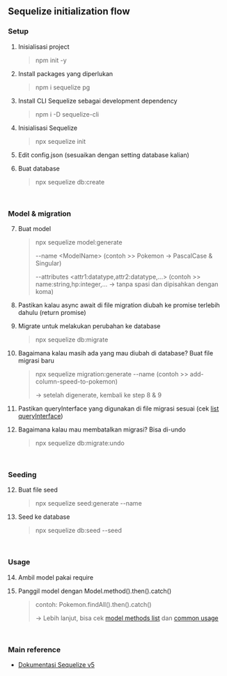 ## Sequelize initialization flow

### **Setup**

1. Inisialisasi project

    > npm init -y

2. Install packages yang diperlukan

    > npm i sequelize pg

3. Install CLI Sequelize sebagai development dependency

    > npm i -D sequelize-cli

4. Inisialisasi Sequelize

    > npx sequelize init

5. Edit config.json (sesuaikan dengan setting database kalian)

6. Buat database

    > npx sequelize db:create

<br/>

### **Model & migration**

7. Buat model

    > npx sequelize model:generate
    >
    > --name \<ModelName> (contoh >> Pokemon -> PascalCase & Singular)
    >
    > --attributes \<attr1:datatype,attr2:datatype,...> (contoh >> name:string,hp:integer,... -> tanpa spasi dan dipisahkan dengan koma)

8. Pastikan kalau async await di file migration diubah ke promise terlebih dahulu (return promise)

9. Migrate untuk melakukan perubahan ke database

    > npx sequelize db:migrate

10. Bagaimana kalau masih ada yang mau diubah di database? Buat file migrasi baru

    >  npx sequelize migration:generate --name <deskripsi-action> (contoh >> add-column-speed-to-pokemon)
    >
    > -> setelah digenerate, kembali ke step 8 & 9

11. Pastikan queryInterface yang digunakan di file migrasi sesuai (cek [list queryInterface](https://sequelize.org/v5/class/lib/query-interface.js~QueryInterface.html))

11. Bagaimana kalau mau membatalkan migrasi? Bisa di-undo

    > npx sequelize db:migrate:undo

<br/>

### **Seeding**

12. Buat file seed

    > npx sequelize seed:generate --name <deskripsi-action>

13. Seed ke database

    > npx sequelize db:seed --seed <file-seed-yg-mana>

<br/>

### **Usage**

14. Ambil model pakai require

15. Panggil model dengan Model.method().then().catch()

    > contoh: Pokemon.findAll().then().catch()
    >
    > -> Lebih lanjut, bisa cek [model methods list](https://sequelize.org/v5/class/lib/model.js~Model.html) dan [common usage](https://sequelize.org/v5/manual/models-usage.html)

<br/>

### **Main reference**

- [Dokumentasi Sequelize v5](https://sequelize.org/v5/)